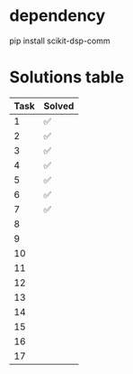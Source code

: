 # dependency
pip install scikit-dsp-comm

# Solutions table

| Task | Solved |
|------|----------|
|  1   | ✅ |
|  2   | ✅ |
|  3   | ✅ |
|  4   | ✅ |
|  5   | ✅ |
|  6   | ✅ |
|  7   | ✅ |
|  8   ||
|  9   ||
| 10   ||
| 11   ||
| 12   ||
| 13   ||
| 14   ||
| 15   ||
| 16   ||
| 17   ||

